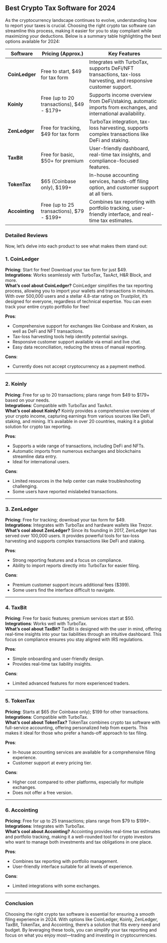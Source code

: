 ## Best Crypto Tax Software for 2024

As the cryptocurrency landscape continues to evolve, understanding how to report your taxes is crucial. Choosing the right crypto tax software can streamline this process, making it easier for you to stay compliant while maximizing your deductions. Below is a summary table highlighting the best options available for 2024:

| Software    | Pricing (Approx.)      | Key Features                                               |
|-------------|------------------------|-----------------------------------------------------------|
| **CoinLedger** | Free to start, $49 for tax form | Integrates with TurboTax, supports DeFi/NFT transactions, tax-loss harvesting, and responsive customer support. |
| **Koinly**     | Free (up to 20 transactions), $49 - $179+ | Supports income overview from DeFi/staking, automatic imports from exchanges, and international availability. |
| **ZenLedger**  | Free for tracking, $49 for tax form | TurboTax integration, tax-loss harvesting, supports complex transactions like DeFi and staking. |
| **TaxBit**     | Free for basic, $50+ for premium | User-friendly dashboard, real-time tax insights, and compliance-focused features. |
| **TokenTax**   | $65 (Coinbase only), $199+ | In-house accounting services, hands-off filing option, and customer support at all tiers. |
| **Accointing**  | Free (up to 25 transactions), $79 - $199+ | Combines tax reporting with portfolio tracking, user-friendly interface, and real-time tax estimates. |

### Detailed Reviews

Now, let’s delve into each product to see what makes them stand out:

### 1. CoinLedger
**Pricing**: Start for free! Download your tax form for just $49.  
**Integrations**: Works seamlessly with TurboTax, TaxAct, H&R Block, and more.  
**What’s cool about CoinLedger?** CoinLedger simplifies the tax reporting process, allowing you to import your wallets and transactions in minutes. With over 500,000 users and a stellar 4.8-star rating on Trustpilot, it’s designed for everyone, regardless of technical expertise. You can even track your entire crypto portfolio for free!

**Pros**:
- Comprehensive support for exchanges like Coinbase and Kraken, as well as DeFi and NFT transactions.
- Tax-loss harvesting tools help identify potential savings.
- Responsive customer support available via email and live chat.
- Easy data reconciliation, reducing the stress of manual reporting.
  
**Cons**:
- Currently does not accept cryptocurrency as a payment method.

---

### 2. Koinly
**Pricing**: Free for up to 20 transactions; plans range from $49 to $179+ based on your needs.  
**Integrations**: Compatible with TurboTax and TaxAct.  
**What’s cool about Koinly?** Koinly provides a comprehensive overview of your crypto income, capturing earnings from various sources like DeFi, staking, and mining. It’s available in over 20 countries, making it a global solution for crypto tax reporting.

**Pros**:
- Supports a wide range of transactions, including DeFi and NFTs.
- Automatic imports from numerous exchanges and blockchains streamline data entry.
- Ideal for international users.

**Cons**:
- Limited resources in the help center can make troubleshooting challenging.
- Some users have reported mislabeled transactions.

---

### 3. ZenLedger
**Pricing**: Free for tracking; download your tax form for $49.  
**Integrations**: Integrates with TurboTax and hardware wallets like Trezor.  
**What’s cool about ZenLedger?** Since its founding in 2017, ZenLedger has served over 100,000 users. It provides powerful tools for tax-loss harvesting and supports complex transactions like DeFi and staking.

**Pros**:
- Strong reporting features and a focus on compliance.
- Ability to import reports directly into TurboTax for easier filing.

**Cons**:
- Premium customer support incurs additional fees ($399).
- Some users find the interface difficult to navigate.

---

### 4. TaxBit
**Pricing**: Free for basic features; premium services start at $50.  
**Integrations**: Works well with TurboTax.  
**What’s cool about TaxBit?** TaxBit is designed with the user in mind, offering real-time insights into your tax liabilities through an intuitive dashboard. This focus on compliance ensures you stay aligned with IRS regulations.

**Pros**:
- Simple onboarding and user-friendly design.
- Provides real-time tax liability insights.

**Cons**:
- Limited advanced features for more experienced traders.

---

### 5. TokenTax
**Pricing**: Starts at $65 (for Coinbase only); $199 for other transactions.  
**Integrations**: Compatible with TurboTax.  
**What’s cool about TokenTax?** TokenTax combines crypto tax software with full-service accounting, offering personalized help from experts. This makes it ideal for those who prefer a hands-off approach to tax filing.

**Pros**:
- In-house accounting services are available for a comprehensive filing experience.
- Customer support at every pricing tier.

**Cons**:
- Higher cost compared to other platforms, especially for multiple exchanges.
- Does not offer a free version.

---

### 6. Accointing
**Pricing**: Free for up to 25 transactions; plans range from $79 to $199+.  
**Integrations**: Integrates with TurboTax.  
**What’s cool about Accointing?** Accointing provides real-time tax estimates and portfolio tracking, making it a well-rounded tool for crypto investors who want to manage both investments and tax obligations in one place.

**Pros**:
- Combines tax reporting with portfolio management.
- User-friendly interface suitable for all levels of experience.

**Cons**:
- Limited integrations with some exchanges.

---

### Conclusion
Choosing the right crypto tax software is essential for ensuring a smooth filing experience in 2024. With options like CoinLedger, Koinly, ZenLedger, TaxBit, TokenTax, and Accointing, there’s a solution that fits every need and budget. By leveraging these tools, you can simplify your tax reporting and focus on what you enjoy most—trading and investing in cryptocurrencies.
